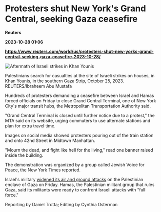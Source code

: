 # Protesters shut New York's Grand Central, seeking Gaza ceasefire
**Reuters**

**2023-10-28 01:06**

**https://www.reuters.com/world/us/protesters-shut-new-yorks-grand-central-seeking-gaza-ceasefire-2023-10-28/**

![Aftermath of Israeli strikes in Khan Younis](https://www.reuters.com/resizer/HP2GORfUmSIYG9uxru8EDjT5etk=/1920x0/filters:quality(80)/cloudfront-us-east-2.images.arcpublishing.com/reuters/ZAYWFZBBARNFJEX7QMFWFMTS7Y.jpg)

Palestinians search for casualties at the site of Israeli strikes on houses, in Khan Younis, in the southern Gaza Strip, October 25, 2023. REUTERS/Ibraheem Abu Mustafa

Hundreds of protesters demanding a ceasefire between Israel and Hamas forced officials on Friday to close Grand Central Terminal, one of New York City's major transit hubs, the Metropolitan Transportation Authority said.

"Grand Central Terminal is closed until further notice due to a protest," the MTA said on its website, urging commuters to use alternate stations and plan for extra travel time.

Images on social media showed protesters pouring out of the train station and onto 42nd Street in Midtown Manhattan.

"Mourn the dead, and fight like hell for the living," read one banner raised inside the building.

The demonstration was organized by a group called Jewish Voice for Peace, the New York Times reported.

Israel's military [widened its air and ground attacks](https://www.reuters.com/world/middle-east/eu-calls-humanitarian-pauses-gaza-aid-israel-raids-enclave-2023-10-26/) on the Palestinian enclave of Gaza on Friday. Hamas, the Palestinian militant group that rules Gaza, said its militants were ready to confront Israeli attacks with "full force."

Reporting by Daniel Trotta; Editing by Cynthia Osterman